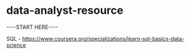 # data-analyst-resource

----START HERE----

SQL - https://www.coursera.org/specializations/learn-sql-basics-data-science
